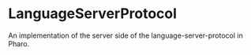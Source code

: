 # LanguageServerProtocol
An implementation of the server side of the language-server-protocol in Pharo.
